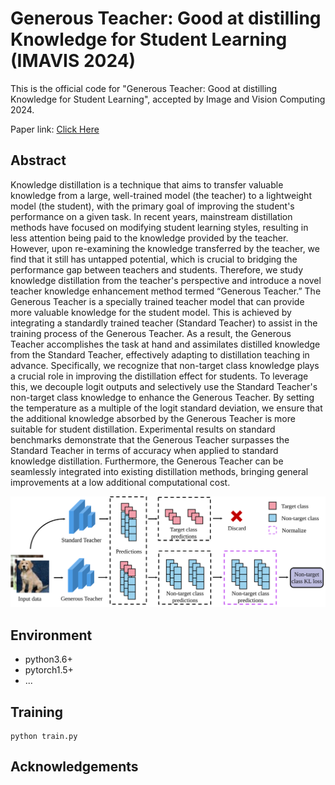 # Generous Teacher: Good at distilling Knowledge for Student Learning (IMAVIS 2024)

This is the official code for "Generous Teacher: Good at distilling Knowledge for Student Learning", accepted by Image and Vision Computing 2024.

Paper link: [Click Here](https://doi.org/10.1016/j.imavis.2024.105199)

## Abstract
Knowledge distillation is a technique that aims to transfer valuable knowledge from a large, well-trained model (the teacher) to a lightweight model (the student), with the primary goal of improving the student's performance on a given task. In recent years, mainstream distillation methods have focused on modifying student learning styles, resulting in less attention being paid to the knowledge provided by the teacher. However, upon re-examining the knowledge transferred by the teacher, we find that it still has untapped potential, which is crucial to bridging the performance gap between teachers and students. Therefore, we study knowledge distillation from the teacher's perspective and introduce a novel teacher knowledge enhancement method termed “Generous Teacher.” The Generous Teacher is a specially trained teacher model that can provide more valuable knowledge for the student model. This is achieved by integrating a standardly trained teacher (Standard Teacher) to assist in the training process of the Generous Teacher. As a result, the Generous Teacher accomplishes the task at hand and assimilates distilled knowledge from the Standard Teacher, effectively adapting to distillation teaching in advance. Specifically, we recognize that non-target class knowledge plays a crucial role in improving the distillation effect for students. To leverage this, we decouple logit outputs and selectively use the Standard Teacher's non-target class knowledge to enhance the Generous Teacher. By setting the temperature as a multiple of the logit standard deviation, we ensure that the additional knowledge absorbed by the Generous Teacher is more suitable for student distillation. Experimental results on standard benchmarks demonstrate that the Generous Teacher surpasses the Standard Teacher in terms of accuracy when applied to standard knowledge distillation. Furthermore, the Generous Teacher can be seamlessly integrated into existing distillation methods, bringing general improvements at a low additional computational cost.

![Fig 1](https://github.com/EifelTing/Generous-Teacher/blob/main/Fig%201.svg)

## Environment

- python3.6+
- pytorch1.5+
- ...

## Training

```
python train.py
```

## Acknowledgements


